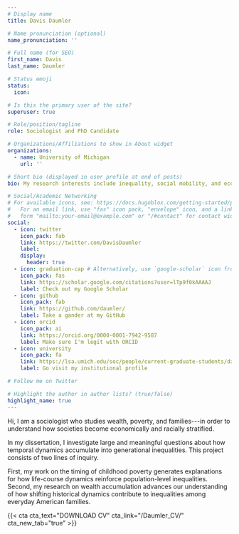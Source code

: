 ```yaml
---
# Display name
title: Davis Daumler

# Name pronunciation (optional)
name_pronunciation: ''

# Full name (for SEO)
first_name: Davis
last_name: Daumler

# Status emoji
status:
  icon: 

# Is this the primary user of the site?
superuser: true

# Role/position/tagline
role: Sociologist and PhD Candidate

# Organizations/Affiliations to show in About widget
organizations:
  - name: University of Michigan
    url: ''

# Short bio (displayed in user profile at end of posts)
bio: My research interests include inequality, social mobility, and economic sociology. 

# Social/Academic Networking
# For available icons, see: https://docs.hugoblox.com/getting-started/page-builder/#icons
#   For an email link, use "fas" icon pack, "envelope" icon, and a link in the
#   form "mailto:your-email@example.com" or "/#contact" for contact widget.
social:
  - icon: twitter
    icon_pack: fab
    link: https://twitter.com/DavisDaumler
    label: 
    display:
      header: true
  - icon: graduation-cap # Alternatively, use `google-scholar` icon from `ai` icon pack
    icon_pack: fas
    link: https://scholar.google.com/citations?user=lTp9f0kAAAAJ
    label: Check out my Google Scholar
  - icon: github
    icon_pack: fab
    link: https://github.com/daumler/
    label: Take a gander at my GitHub
  - icon: orcid
    icon_pack: ai
    link: https://orcid.org/0000-0001-7942-9587
    label: Make sure I'm legit with ORCID
  - icon: university
    icon_pack: fa
    link: https://lsa.umich.edu/soc/people/current-graduate-students/davis-daumler.html
    label: Go visit my institutional profile

# Follow me on Twitter

# Highlight the author in author lists? (true/false)
highlight_name: true
---
```

<!--- 
<!--- NOTE: This site uses GoatCounter, an open-source, not-for-profit web analytics platform that does not track personal data or use any cookies. GoatCounter is a donation-supported and privacy-friendly alternative to Google Analytics or Matomo, intended for noncommercial or small-business websites. More information on the philosophy and mechanics of GoatCounter can be found here (<< https://www.goatcounter.com/why >>), and an open-source repository for the platform can be found here (<< https://github.com/arp242/goatcounter >>). --->

Hi, I am a sociologist who studies wealth, poverty, and families---in order to understand how societies become economically and racially stratified.

In my dissertation, I investigate large and meaningful questions about how temporal dynamics accumulate into generational inequalities. This project consists of two lines of inquiry. 

First, my work on the timing of childhood poverty generates explanations for how life-course dynamics reinforce population-level inequalities. Second, my research on wealth accumulation advances our understanding of how shifting historical dynamics contribute to inequalities among everyday American families. 


{{< cta cta_text="DOWNLOAD CV" cta_link="/Daumler_CV/" cta_new_tab="true" >}}
